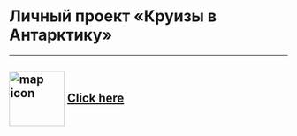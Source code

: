 # Личный проект «Круизы в Антарктику» 
---

 <img align="center" src="https://user-images.githubusercontent.com/96042722/200567678-f047aba9-4eea-4443-b6ea-3d86d3c028d7.png" width="100px" height="100px"
       alt="map icon"/>
  <a href="https://elenamihailova.github.io/Cruise-to-Antarctica/"> Click here </a>
---


